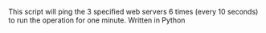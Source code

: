 This script will ping the 3 specified web servers 6 times (every 10 seconds) to run the operation for one minute.
Written in Python
